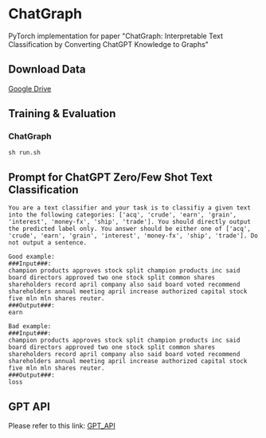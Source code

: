 # ChatGraph
PyTorch implementation for paper "ChatGraph: Interpretable Text Classification by Converting ChatGPT Knowledge to Graphs"

## Download Data

[Google Drive](https://drive.google.com/drive/folders/1I07H-dcfDFIAWA9d9QuXz4gFj-NXzTwK?usp=sharing) 

## Training & Evaluation
### ChatGraph
```
sh run.sh
```
## Prompt for ChatGPT Zero/Few Shot Text Classification
```
You are a text classifier and your task is to classifiy a given text into the following categories: ['acq', 'crude', 'earn', 'grain', 'interest', 'money-fx', 'ship', 'trade']. You should directly output the predicted label only. You answer should be either one of ['acq', 'crude', 'earn', 'grain', 'interest', 'money-fx', 'ship', 'trade']. Do not output a sentence.

Good example: 
###Input###:
champion products approves stock split champion products inc said board directors approved two one stock split common shares shareholders record april company also said board voted recommend shareholders annual meeting april increase authorized capital stock five mln mln shares reuter. 
###Output###:
earn

Bad example:
###Input###:
champion products approves stock split champion products inc said board directors approved two one stock split common shares shareholders record april company also said board voted recommend shareholders annual meeting april increase authorized capital stock five mln mln shares reuter. 
###Output###:
loss
```
## GPT API
Please refer to this link: [GPT_API](https://github.com/JacksonWuxs/chatgpt_callers/blob/main/openaigpt.py)

